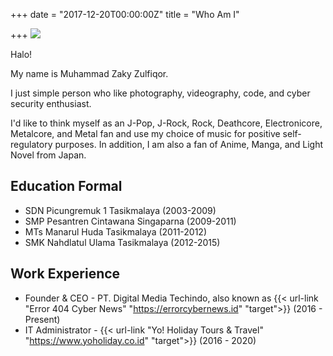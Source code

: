 +++
date = "2017-12-20T00:00:00Z"
title = "Who Am I"

+++
![](https://about.errorcybernews.id/images/1.jpg)

Halo!

My name is Muhammad Zaky Zulfiqor.

I just simple person who like photography, videography, code, and cyber security enthusiast.

I'd like to think myself as an J-Pop, J-Rock, Rock, Deathcore, Electronicore, Metalcore, and Metal fan and use my choice of music for positive self-regulatory purposes. In addition, I am also a fan of Anime, Manga, and Light Novel from Japan.

## Education Formal

* SDN Picungremuk 1 Tasikmalaya (2003-2009)
* SMP Pesantren Cintawana Singaparna (2009-2011)
* MTs Manarul Huda Tasikmalaya (2011-2012)
* SMK Nahdlatul Ulama Tasikmalaya (2012-2015)

## Work Experience

* Founder & CEO - PT. Digital Media Techindo, also known as {{< url-link "Error 404 Cyber News" "https://errorcybernews.id" "target">}} (2016 - Present)
* IT Administrator - {{< url-link "Yo! Holiday Tours & Travel" "https://www.yoholiday.co.id" "target">}} (2016 - 2020)
